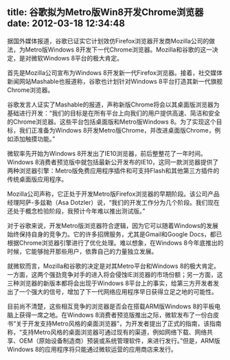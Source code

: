 title: 谷歌拟为Metro版Win8开发Chrome浏览器
date: 2012-03-18 12:34:48
---

<p>
	据国外媒体报道，谷歌已证实它计划效仿Firefox浏览器开发商Mozilla公司的做法，为Metro版Windows&nbsp;8开发下一代Chrome浏览器。Mozilla和谷歌的这一决定，是对微软Windows&nbsp;8平台的极大肯定。
</p>
<p>
	首先是Mozilla公司宣布为Windows&nbsp;8开发新一代Firefox浏览器。接着，社交媒体新闻网站Mashable也报道称，谷歌也计划针对Windows&nbsp;8平台打造其新一代旗舰Chrome浏览器。
</p>
<p>
	谷歌发言人证实了Mashable的报道，声称新版Chrome将会以其桌面版浏览器为基础进行开发：“我们的目标是在所有平台上向我们的用户提供高速、简洁和安全的Chrome浏览器。这些平台包括桌面版和Metro版Windows&nbsp;8。为了实现这个目标，我们正准备为Windows&nbsp;8开发Metro版Chrome，并改进桌面版Chrome，例如添加触摸功能。”
</p>
<p>
	微软率先开始为Windows&nbsp;8开发出了IE10浏览器，前后整整花了一年时间。Windows&nbsp;8消费者预览版中就包括最新公开发布的IE10，这同一款浏览器提供了两种浏览器引擎：Metro版免费应用程序插件和可支持Flash和其他第三方插件的传统桌面版应用程序。
</p>
<p>
	Mozilla公司声称，它正处于开发Metro版Firefox浏览器的早期阶段。该公司产品经理阿萨-多兹勒（Asa&nbsp;Dotzler）说，“我们的开发工作分为几个阶段。我们现在还处于概念检验阶段，我预计今年难以推出测试版。”
</p>
<p>
	对于谷歌来说，开发Metro版浏览器符合逻辑，因为它可以随着Windows的发展始终保持自身的竞争力。它的许多招牌服务，尤其是Gmail和Google&nbsp;Docs，都已根据Chrome浏览器引擎进行了优化处理。难以想象，在Windows&nbsp;8今年底推出的时候，它能够抛开那些用户，依靠自己的力量独立发展。
</p>
<p>
	就微软而言，Mozilla和谷歌的决定是对其Metro平台和Windows&nbsp;8的极大肯定。一方面，这两个强劲竞争对手的进入将会侵蚀IE浏览器的市场份额；另一方面，这三种浏览器的新版本都将会出现于Windows&nbsp;8平台上的事实，给第三方开发者发出了一个强大的信号，增加了下一代网络应用程序早日获得立足之地的可能性。
</p>
<p>
	目前尚不清楚，这些相互竞争的浏览器是否会在搭载ARM版Windows&nbsp;8的平板电脑上获得一席之地。在Windows&nbsp;8消费者预览版推出之际，微软发布了一份白皮书“关于开发支持Metro风格的桌面浏览器”，为开发者提出了正式的指南，该指南称，“支持Metro风格的桌面浏览器可通过现有的渠道，例如网络下载、网络共享、OEM（原始设备制造商）预装或系统管理软件，来进行发行。”但是，ARM版Windows&nbsp;8的应用程序将只能通过微软运营的应用商店来发行。
</p>